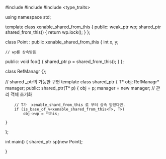 #include <iostream>
#include <memory>
#include <type_traits>

using namespace std;

template<typename T> class xenable_shared_from_this {
public:
	weak_ptr<T> wp;
	shared_ptr<T> shared_from_this() {
		return wp.lock();
	}
};

class Point : public xenable_shared_from_this <Point> {
	int x, y;
	
	// wp를 상속받음

public:
	void foo() {
		shared_ptr<Point> p = shared_from_this();
	}
};

class RefManagr {};

// shared _ptr의 가능한 구현
template<typename T> class shared_ptr {
	T* obj;
	RefManagr* manager;
public:
	shared_ptr(T* p) {
		obj = p;
		manager = new manager; // 관리 객체 초기화

		// T가  xenable_shard_from_this 로 부터 상속 받았다면. 
		if (is_base_of_v<xenable_shared_from_this<T>, T>) 
			obj->wp = *this;

	}
};

int main()
{
	shared_ptr<Point> sp(new Point);
	
}
